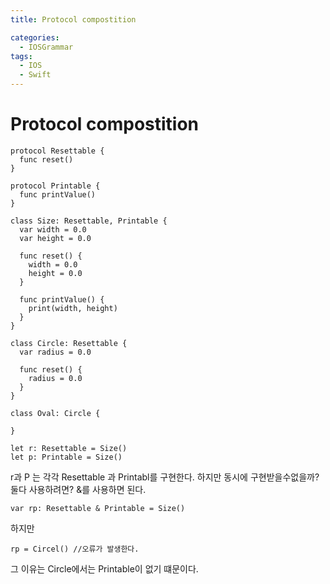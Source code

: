 ```yaml
---
title: Protocol compostition

categories:
  - IOSGrammar
tags:
  - IOS
  - Swift
---
```


# Protocol compostition  

~~~
protocol Resettable {
  func reset()
}

protocol Printable {
  func printValue()
}

class Size: Resettable, Printable {
  var width = 0.0
  var height = 0.0

  func reset() {
    width = 0.0
    height = 0.0
  }

  func printValue() {
    print(width, height)
  }
}

class Circle: Resettable {
  var radius = 0.0

  func reset() {
    radius = 0.0
  }
}

class Oval: Circle {

}

let r: Resettable = Size()
let p: Printable = Size()
~~~
r과 P 는 각각 Resettable 과 Printabl를 구현한다. 하지만 동시에 구현받을수없을까? 
둘다 사용하려면? &를 사용하면 된다.

~~~
var rp: Resettable & Printable = Size()
~~~
하지만
~~~
rp = Circel() //오류가 발생한다.
~~~
그 이유는 Circle에서는 Printable이 없기 떄문이다.